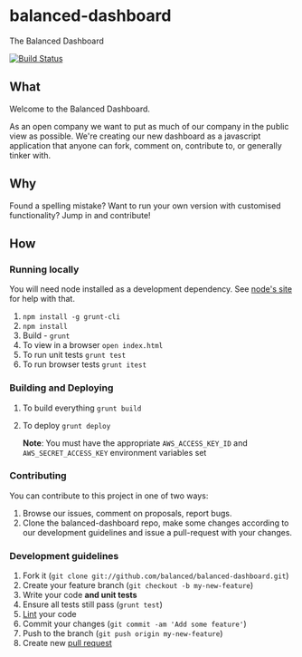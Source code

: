 balanced-dashboard
==================

The Balanced Dashboard

[![Build Status](https://travis-ci.org/balanced/balanced-dashboard.png)](https://travis-ci.org/balanced/balanced-dashboard)

## What

Welcome to the Balanced Dashboard.

As an open company we want to put as much of our company in the public view as
possible. We're creating our new dashboard as a javascript application that
anyone can fork, comment on, contribute to, or generally tinker with.

## Why

Found a spelling mistake? Want to run your own version with customised
functionality? Jump in and contribute!

## How

### Running locally

You will need node installed as a development dependency. See
[node's site](http://nodejs.org/) for help with that.

1. `npm install -g grunt-cli`
2. `npm install`
3. Build - `grunt`
4. To view in a browser `open index.html`
5. To run unit tests `grunt test`
6. To run browser tests `grunt itest`

### Building and Deploying

1. To build everything `grunt build`
2. To deploy `grunt deploy`

    **Note**: You must have the appropriate `AWS_ACCESS_KEY_ID` and
        `AWS_SECRET_ACCESS_KEY` environment variables set

### Contributing

You can contribute to this project in one of two ways:

1. Browse our issues, comment on proposals, report bugs.
2. Clone the balanced-dashboard repo, make some changes according to our
   development guidelines and issue a pull-request with your changes.

### Development guidelines

1. Fork it (`git clone git://github.com/balanced/balanced-dashboard.git`)
2. Create your feature branch (`git checkout -b my-new-feature`)
3. Write your code **and unit tests**
4. Ensure all tests still pass (`grunt test`)
5. [Lint](https://github.com/jshint/jshint/) your code
6. Commit your changes (`git commit -am 'Add some feature'`)
7. Push to the branch (`git push origin my-new-feature`)
8. Create new [pull request](https://help.github.com/articles/using-pull-requests)
